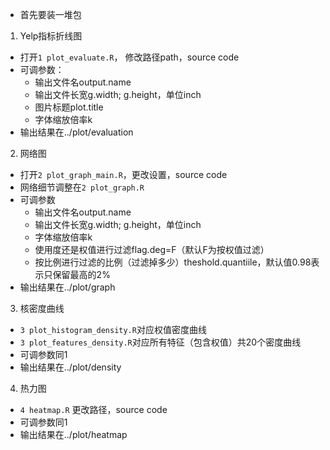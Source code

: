- 首先要装一堆包

1. Yelp指标折线图
  - 打开`1 plot_evaluate.R`， 修改路径path，source code
  - 可调参数：
    - 输出文件名output.name
    - 输出文件长宽g.width; g.height，单位inch
    - 图片标题plot.title
    - 字体缩放倍率k
  - 输出结果在../plot/evaluation
2. 网络图
  - 打开`2 plot_graph_main.R`，更改设置，source code
  - 网络细节调整在`2 plot_graph.R`
  - 可调参数
    - 输出文件名output.name
    - 输出文件长宽g.width; g.height，单位inch
    - 字体缩放倍率k
    - 使用度还是权值进行过滤flag.deg=F（默认F为按权值过滤）
    - 按比例进行过滤的比例（过滤掉多少）theshold.quantiile，默认值0.98表示只保留最高的2%
  - 输出结果在../plot/graph
3. 核密度曲线
  - `3 plot_histogram_density.R`对应权值密度曲线
  - `3 plot_features_density.R`对应所有特征（包含权值）共20个密度曲线
  - 可调参数同1
  - 输出结果在../plot/density
4. 热力图
  - `4 heatmap.R` 更改路径，source code
  - 可调参数同1
  - 输出结果在../plot/heatmap
